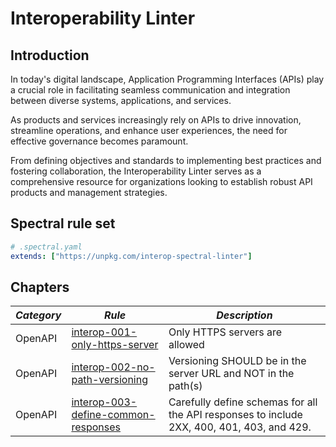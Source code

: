 # Interoperability Linter

## Introduction

In today's digital landscape, Application Programming Interfaces (APIs) play a crucial role in facilitating seamless communication and integration between diverse systems, applications, and services.

As products and services increasingly rely on APIs to drive innovation, streamline operations, and enhance user experiences, the need for effective governance becomes paramount.

From defining objectives and standards to implementing best practices and fostering collaboration, the Interoperability Linter serves as a comprehensive resource for organizations looking to establish robust API products and management strategies.

## Spectral rule set

```yaml
# .spectral.yaml
extends: ["https://unpkg.com/interop-spectral-linter"]
```

## Chapters

| _Category_ | _Rule_                                                      | _Description_                                                                              |
| ---------- | ----------------------------------------------------------- | ------------------------------------------------------------------------------------------ |
| OpenAPI    | [interop-001-only-https-server](rules/openapi/001/doc)       | Only HTTPS servers are allowed                                                             |
| OpenAPI    | [interop-002-no-path-versioning](rules/openapi/002/doc)      | Versioning SHOULD be in the server URL and NOT in the path(s)                              |
| OpenAPI    | [interop-003-define-common-responses](rules/openapi/003/doc) | Carefully define schemas for all the API responses to include 2XX, 400, 401, 403, and 429. |

